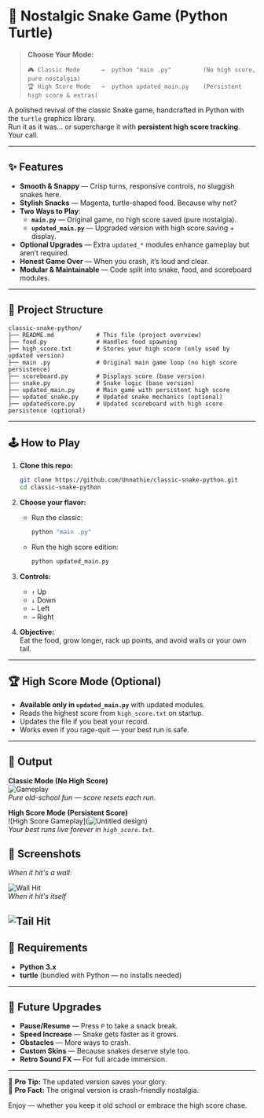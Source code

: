 # 🐍 Nostalgic Snake Game (Python Turtle)

> **Choose Your Mode:**
> ```
> 🎮 Classic Mode      →  python "main .py"         (No high score, pure nostalgia)
> 🏆 High Score Mode   →  python updated_main.py    (Persistent high score & extras)
> ```

A polished revival of the classic Snake game, handcrafted in Python with the `turtle` graphics library.  
Run it as it was… or supercharge it with **persistent high score tracking**. Your call.

---

## ✨ Features

- **Smooth & Snappy** — Crisp turns, responsive controls, no sluggish snakes here.
- **Stylish Snacks** — Magenta, turtle-shaped food. Because why not?
- **Two Ways to Play**:  
  - **`main.py`** — Original game, no high score saved (pure nostalgia).  
  - **`updated_main.py`** — Upgraded version with high score saving + display.
- **Optional Upgrades** — Extra `updated_*` modules enhance gameplay but aren’t required.
- **Honest Game Over** — When you crash, it’s loud and clear.
- **Modular & Maintainable** — Code split into snake, food, and scoreboard modules.

---

## 📂 Project Structure

```
classic-snake-python/
├── README.md            # This file (project overview)
├── food.py              # Handles food spawning
├── high_score.txt       # Stores your high score (only used by updated version)
├── main .py             # Original main game loop (no high score persistence)
├── scoreboard.py        # Displays score (base version)
├── snake.py             # Snake logic (base version)
├── updated_main.py      # Main game with persistent high score
├── updated_snake.py     # Updated snake mechanics (optional)
├── updatedscore.py      # Updated scoreboard with high score persistence (optional)
```

---

## 🕹 How to Play

1. **Clone this repo:**
   ```bash
   git clone https://github.com/Unnathie/classic-snake-python.git
   cd classic-snake-python
   ```

2. **Choose your flavor:**
   - Run the classic:
     ```bash
     python "main .py"
     ```
   - Run the high score edition:
     ```bash
     python updated_main.py
     ```

3. **Controls:**
   - `↑` Up
   - `↓` Down
   - `←` Left
   - `→` Right

4. **Objective:**  
   Eat the food, grow longer, rack up points, and avoid walls or your own tail.

---

## 🏆 High Score Mode (Optional)

- **Available only in `updated_main.py`** with updated modules.
- Reads the highest score from `high_score.txt` on startup.
- Updates the file if you beat your record.
- Works even if you rage-quit — your best run is safe.

---

## 📸 Output

**Classic Mode (No High Score)**  
![Gameplay](https://github.com/user-attachments/assets/09e151e1-2a52-4271-99c3-2e38263ff0b9)  
*Pure old-school fun — score resets each run.*

**High Score Mode (Persistent Score)**  
![High Score Gameplay](![Untitled design](https://github.com/user-attachments/assets/b74e8731-6f7e-4b06-bf93-2da084e3310a))  
*Your best runs live forever in `high_score.txt`.*

## 📸 Screenshots
*When it hit's a wall:*

![Wall Hit](https://github.com/user-attachments/assets/3cbd0adf-80e1-495b-b11e-c4f370a9c7f1)  
*When it hit's itself*

![Tail Hit](https://github.com/user-attachments/assets/74fd6324-a8ee-48a1-9805-577637b9d21a)
---

## 📌 Requirements

- **Python 3.x**
- **turtle** (bundled with Python — no installs needed)

---

## 🚀 Future Upgrades

- **Pause/Resume** — Press `P` to take a snack break.
- **Speed Increase** — Snake gets faster as it grows.
- **Obstacles** — More ways to crash.
- **Custom Skins** — Because snakes deserve style too.
- **Retro Sound FX** — For full arcade immersion.

---

🎯 **Pro Tip:** The updated version saves your glory.  
💾 **Pro Fact:** The original version is crash-friendly nostalgia.

Enjoy — whether you keep it old school or embrace the high score chase.
